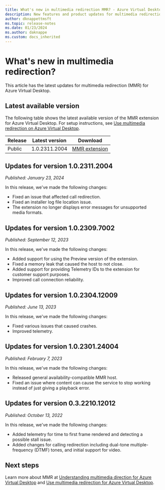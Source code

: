 ```yaml
---
title: What's new in multimedia redirection MMR? - Azure Virtual Desktop
description: New features and product updates for multimedia redirection for Azure Virtual Desktop.
author: dknappettmsft
ms.topic: release-notes
ms.date: 01/23/2024
ms.author: daknappe
ms.custom: docs_inherited
---
```


# What's new in multimedia redirection?

This article has the latest updates for multimedia redirection (MMR) for Azure Virtual Desktop.

## Latest available version

The following table shows the latest available version of the MMR extension for Azure Virtual Desktop. For setup instructions, see [Use multimedia redirection on Azure Virtual Desktop](multimedia-redirection.md).

| Release | Latest version | Download |
|---------|----------------|----------|
| Public | 1.0.2311.2004 | [MMR extension](https://aka.ms/avdmmr/msi) |

## Updates for version 1.0.2311.2004

*Published: January 23, 2024*

In this release, we've made the following changes:

- Fixed an issue that affected call redirection.
- Fixed an installer log file location issue.
- The extension no longer displays error messages for unsupported media formats.

## Updates for version 1.0.2309.7002

*Published: September 12, 2023*

In this release, we've made the following changes:

- Added support for using the Preview version of the extension.
- Fixed a memory leak that caused the host to not close.
- Added support for providing Telemetry IDs to the extension for customer support purposes.
- Improved call connection reliability.

## Updates for version 1.0.2304.12009 

*Published: June 13, 2023*

In this release, we've made the following changes: 

- Fixed various issues that caused crashes. 
- Improved telemetry.

## Updates for version 1.0.2301.24004

*Published: February 7, 2023*

In this release, we've made the following changes:

- Released general availability-compatible MMR host.
- Fixed an issue where content can cause the service to stop working instead of just giving a playback error.

## Updates for version 0.3.2210.12012

*Published: October 13, 2022*

In this release, we've made the following changes:

- Added telemetry for time to first frame rendered and detecting a possible stall issue.
- Added changes for calling redirection including dual-tone multiple-frequency (DTMF) tones, and initial support for video. 

## Next steps

Learn more about MMR at [Understanding multimedia direction for Azure Virtual Desktop](multimedia-redirection-intro.md) and [Use multimedia redirection for Azure Virtual Desktop](multimedia-redirection.md).